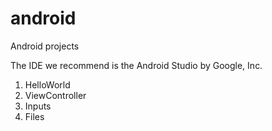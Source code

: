 # android
Android projects

The IDE we recommend is the Android Studio by Google, Inc.

1. HelloWorld
2. ViewController
3. Inputs
4. Files
